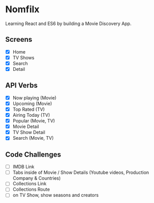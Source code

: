 # Nomfilx

Learning React and ES6 by building a Movie Discovery
App.

## Screens

- [x] Home
- [x] TV Shows
- [x] Search
- [x] Detail

## API Verbs

- [x] Now playing (Movie)
- [x] Upcoming (Movie)
- [x] Top Rated (TV)
- [x] Airing Today (TV)
- [x] Popular (Movie, TV)
- [x] Movie Detail
- [x] TV Show Detail
- [x] Search (Movie, TV)

## Code Challenges

- [ ] IMDB Link
- [ ] Tabs inside of Movie / Show Details (Youtube videos, Production Company & Countries)
- [ ] Collections Link
- [ ] Collections Route
- [ ] on TV Show, show seasons and creators
